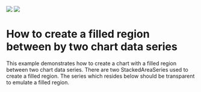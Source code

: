 <!-- default badges list -->
[![](https://img.shields.io/badge/Open_in_DevExpress_Support_Center-FF7200?style=flat-square&logo=DevExpress&logoColor=white)](https://supportcenter.devexpress.com/ticket/details/E470)
[![](https://img.shields.io/badge/📖_How_to_use_DevExpress_Examples-e9f6fc?style=flat-square)](https://docs.devexpress.com/GeneralInformation/403183)
<!-- default badges end -->
# How to create a filled region between by two chart data series


<p>This example demonstrates how to create a chart with a filled region between two chart data series. There are two StackedAreaSeries used to create a filled region. The series which resides below should be transparent to emulate a filled region.</p>

<br/>


